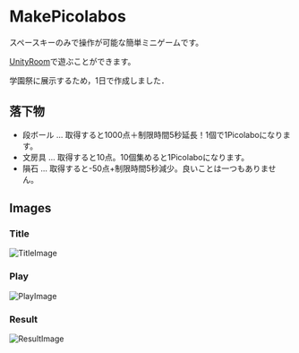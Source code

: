 # MakePicolabos
スペースキーのみで操作が可能な簡単ミニゲームです。

[UnityRoom](https://unityroom.com/games/makepicolabos)で遊ぶことができます。

学園祭に展示するため，1日で作成しました．

## 落下物
- 段ボール ... 取得すると1000点＋制限時間5秒延長！1個で1Picolaboになります。
- 文房具 ... 取得すると10点。10個集めると1Picolaboになります。
- 隕石 ... 取得すると-50点+制限時間5秒減少。良いことは一つもありません。

## Images
### Title
![TitleImage](https://github.com/N-Keisho/MakePicolabos/assets/133760530/840d46d8-ab82-406c-a2bc-bf21a4dfd6fb)

### Play
![PlayImage](https://github.com/N-Keisho/MakePicolabos/assets/133760530/6c833e38-f706-4bcd-b217-cef8d2dc1df7)

### Result
![ResultImage](https://github.com/N-Keisho/MakePicolabos/assets/133760530/76dab1a3-a070-41e3-8ab3-528d65ed9cc9)
